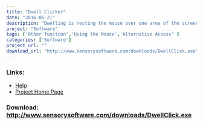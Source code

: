 ```yaml
---
title: "Dwell Clicker"
date: "2016-06-21"
description: "Dwelling is resting the mouse over one area of the screen for a specified time. The dwell click software allows you to perform left-click, right-click and double clicks, and even drag things around the screen."
project: "Software"
tags: ['Other function','Using the Mouse','Alternative Access' ]
categories: ['Software']
project_url: ""
download_url: "http://www.sensorysoftware.com/downloads/DwellClick.exe"
---
```



### Links:
- <a href="http://www.oatsoft.org/Software/dwell-click/help">Help</a>
- <a href="http://www.sensorysoftware.com/dwellclicker.html">Project Home Page</a>

### Download: http://www.sensorysoftware.com/downloads/DwellClick.exe 